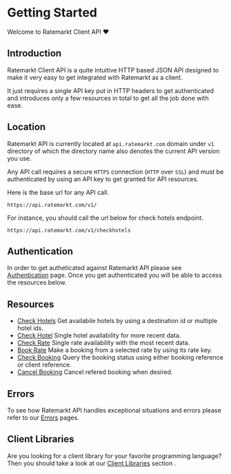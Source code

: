 # Getting Started

Welcome to Ratemarkt Client API :heart:

## Introduction

Ratemarkt Client API is a quite intuitive HTTP based JSON API designed to make it very easy to get integrated with Ratemarkt as a client.

It just requires a single API key put in HTTP headers to get authenticated and introduces only a few resources in total to get all the job done with ease.

## Location
Ratemarkt API is currently located at `api.ratemarkt.com` domain under `v1` directory of which the directory name also denotes the current API version you use.

Any API call requires a secure `HTTPS` connection (`HTTP` over `SSL`) and must be authenticated by using an API key to get granted for API resources.

Here is the base url for any API call.

```
https://api.ratemarkt.com/v1/
```

For instance, you should call the url below for check hotels endpoint.

```
https://api.ratemarkt.com/v1/checkhotels
```

## Authentication

In order to get autheticated against Ratemarkt API please see [Authentication](/api_docs/authentication.md) page. Once you get authenticated you will be able to access the resources below.

## Resources

* [Check Hotels](/api_docs/check_hotels.md) Get availabile hotels by using a destination id or multiple hotel ids.
* [Check Hotel](/api_docs/check_hotel.md) Single hotel availability for more recent data.
* [Check Rate](/api_docs/check_rate.md) Single rate availability with the most recent data.
* [Book Rate](/api_docs/book_rate.md) Make a booking from a selected rate by using its rate key.
* [Check Booking](/api_docs/check_booking.md) Query the booking status using either booking reference or client reference.
* [Cancel Booking](/api_docs/cancel_booking.md) Cancel refered booking when desired.

## Errors

To see how Ratemarkt API handles exceptional situations and errors please refer to our [Errors](/api_docs/errors.md) pages.

## Client Libraries

Are you looking for a client library for your favorite programming language?
Then you should take a look at our [Client Libraries](/api_docs/client_libraries.md) section .



